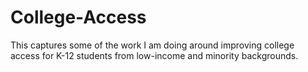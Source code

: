 # College-Access

This captures some of the work I am doing around improving college access for K-12 students from low-income and minority backgrounds. 
